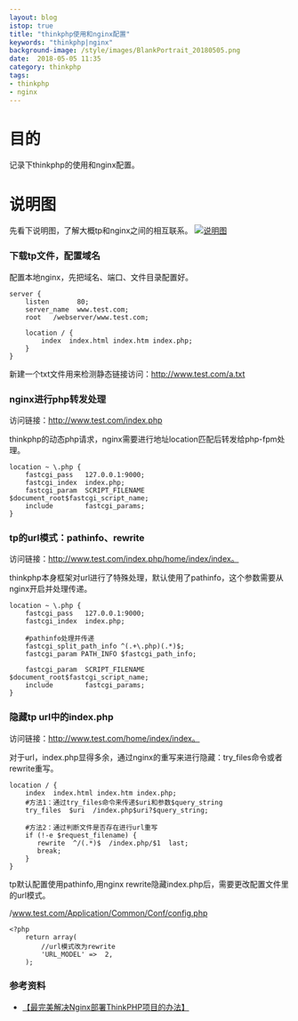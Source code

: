 ```yaml
---
layout: blog
istop: true
title: "thinkphp使用和nginx配置"
keywords: "thinkphp|nginx"
background-image: /style/images/BlankPortrait_20180505.png
date:  2018-05-05 11:35
category: thinkphp 
tags:
- thinkphp
- nginx
---
```

 
# 目的
 
记录下thinkphp的使用和nginx配置。

# 说明图

先看下说明图，了解大概tp和nginx之间的相互联系。
[![说明图]({{site.url}}/style/images/BlankPortrait_20180505.png)]({{site.url}}/style/images/BlankPortrait_20180505.png)



### 下载tp文件，配置域名


配置本地nginx，先把域名、端口、文件目录配置好。

    server {
        listen       80;
        server_name  www.test.com;
        root   /webserver/www.test.com;

        location / {
            index  index.html index.htm index.php;
        } 
    }

新建一个txt文件用来检测静态链接访问：http://www.test.com/a.txt

### nginx进行php转发处理

访问链接：http://www.test.com/index.php

thinkphp的动态php请求，nginx需要进行地址location匹配后转发给php-fpm处理。

    location ~ \.php {
        fastcgi_pass   127.0.0.1:9000;
        fastcgi_index  index.php;
        fastcgi_param  SCRIPT_FILENAME  $document_root$fastcgi_script_name;
        include        fastcgi_params;
    }

### tp的url模式：pathinfo、rewrite

访问链接：http://www.test.com/index.php/home/index/index。

thinkphp本身框架对url进行了特殊处理，默认使用了pathinfo，这个参数需要从nginx开启并处理传递。

    location ~ \.php {
        fastcgi_pass   127.0.0.1:9000;
        fastcgi_index  index.php;

        #pathinfo处理并传递
        fastcgi_split_path_info ^(.+\.php)(.*)$; 
        fastcgi_param PATH_INFO $fastcgi_path_info; 

        fastcgi_param  SCRIPT_FILENAME  $document_root$fastcgi_script_name;
        include        fastcgi_params;
    }


### 隐藏tp url中的index.php

访问链接：http://www.test.com/home/index/index。

对于url，index.php显得多余，通过nginx的重写来进行隐藏：try_files命令或者rewrite重写。

    location / {
        index  index.html index.htm index.php;
        #方法1：通过try_files命令来传递$uri和参数$query_string
        try_files  $uri  /index.php$uri?$query_string;
        
        #方法2：通过判断文件是否存在进行url重写
        if (!-e $request_filename) {  
           rewrite  ^/(.*)$  /index.php/$1  last;  
           break;  
        } 
    } 

tp默认配置使用pathinfo,用nginx rewrite隐藏index.php后，需要更改配置文件里的url模式。

/www.test.com/Application/Common/Conf/config.php

    <?php
        return array(
            //url模式改为rewrite
            'URL_MODEL' =>  2,
        );

### 参考资料

- [【最完美解决Nginx部署ThinkPHP项目的办法】](https://blog.csdn.net/tinico/article/details/18033573)









